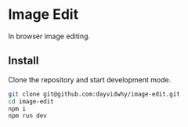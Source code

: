 # Image Edit

In browser image editing.

## Install
Clone the repository and start development mode.
```bash
git clone git@github.com:dayvidwhy/image-edit.git
cd image-edit
npm i
npm run dev
```
